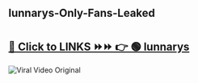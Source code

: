 
 ## lunnarys-Only-Fans-Leaked

# <h2><a href="https://clipsfans.com/lunnarys&ref=git">🔗 Click to LINKS ⏩⏩ 👉 🟢 lunnarys </a></h2>

<a href="https://clipsfans.com/lunnarys&ref=git" rel="nofollow" data-target="animated-image.originalLink"><img src="https://i.ibb.co.com/xMMVF88/686577567.gif" alt="Viral Video Original" style="max-width: 100%; display: inline-block;" data-target="animated-image.originalImage"></a>
